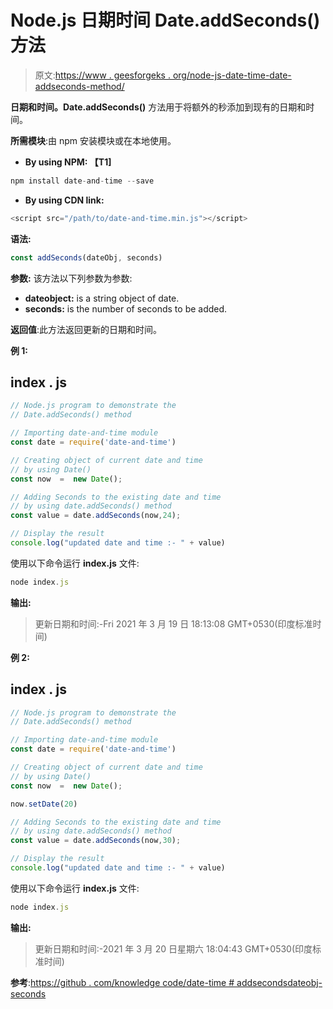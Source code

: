 # Node.js 日期时间 Date.addSeconds()方法

> 原文:[https://www . geesforgeks . org/node-js-date-time-date-addseconds-method/](https://www.geeksforgeeks.org/node-js-date-and-time-date-addseconds-method/)

**日期和时间。Date.addSeconds()** 方法用于将额外的秒添加到现有的日期和时间。

**所需模块**:由 npm 安装模块或在本地使用。

*   **By using NPM: 【T1]**

```js
npm install date-and-time --save
```

*   **By using CDN link:**

```js
<script src="/path/to/date-and-time.min.js"></script>
```

**语法:**

```js
const addSeconds(dateObj, seconds)
```

**参数:** 该方法以下列参数为参数:

*   **dateobject:** is a string object of date.
*   **seconds:** is the number of seconds to be added.

**返回值**:此方法返回更新的日期和时间。

**例 1:**

## index . js

```js
// Node.js program to demonstrate the  
// Date.addSeconds() method

// Importing date-and-time module
const date = require('date-and-time')

// Creating object of current date and time 
// by using Date() 
const now  =  new Date();

// Adding Seconds to the existing date and time
// by using date.addSeconds() method
const value = date.addSeconds(now,24);

// Display the result
console.log("updated date and time :- " + value)
```

使用以下命令运行 **index.js** 文件:

```js
node index.js
```

**输出:**

> 更新日期和时间:-Fri 2021 年 3 月 19 日 18:13:08 GMT+0530(印度标准时间)

**例 2:**

## index . js

```js
// Node.js program to demonstrate the  
// Date.addSeconds() method

// Importing date-and-time module
const date = require('date-and-time')

// Creating object of current date and time 
// by using Date() 
const now  =  new Date();

now.setDate(20)

// Adding Seconds to the existing date and time
// by using date.addSeconds() method
const value = date.addSeconds(now,30);

// Display the result
console.log("updated date and time :- " + value)
```

使用以下命令运行 **index.js** 文件:

```js
node index.js
```

**输出:**

> 更新日期和时间:-2021 年 3 月 20 日星期六 18:04:43 GMT+0530(印度标准时间)

**参考**:[https://github . com/knowledge code/date-time # addsecondsdateobj-seconds](https://github.com/knowledgecode/date-and-time#addsecondsdateobj-seconds)